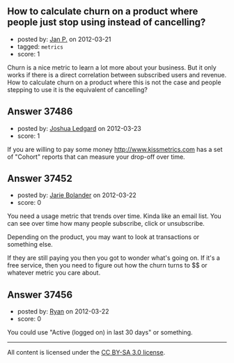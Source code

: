 ## How to calculate churn on a product where people just stop using instead of cancelling?

- posted by: [Jan P.](https://stackexchange.com/users/-1/17105-jan-p) on 2012-03-21
- tagged: `metrics`
- score: 1

Churn is a nice metric to learn a lot more about your business. But it only works if there is a direct correlation between subscribed users and revenue. How to calculate churn on a product where this is not the case and people stepping to use it is the equivalent of cancelling?


## Answer 37486

- posted by: [Joshua Ledgard](https://stackexchange.com/users/-1/15677-joshua-ledgard) on 2012-03-23
- score: 1

If you are willing to pay some money http://www.kissmetrics.com has a set of "Cohort" reports that can measure your drop-off over time.  


## Answer 37452

- posted by: [Jarie Bolander](https://stackexchange.com/users/-1/585-jarie-bolander) on 2012-03-22
- score: 0

You need a usage metric that trends over time. Kinda like an email list. You can see over time how many people subscribe, click or unsubscribe.

Depending on the product, you may want to look at transactions or something else.

If they are still paying you then you got to wonder what's going on. If it's a free service, then you need to figure out how the churn turns to $$ or whatever metric you care about.




## Answer 37456

- posted by: [Ryan](https://stackexchange.com/users/-1/465-ryan) on 2012-03-22
- score: 0

You could use "Active (logged on) in last 30 days" or something.



---

All content is licensed under the [CC BY-SA 3.0 license](https://creativecommons.org/licenses/by-sa/3.0/).
